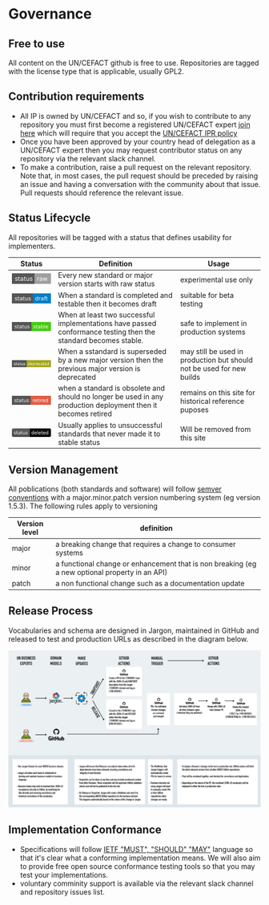 # Governance

## Free to use

All content on the UN/CEFACT github is free to use.  Repositories are tagged with the license type that is applicable, usually GPL2. 

## Contribution requirements

* All IP is owned by UN/CEFACT and so, if you wish to contribute to any repository you must first become a registered UN/CEFACT expert [join here](https://uncefact.unece.org/display/uncefactpublic/UNCEFACT+Expert+Registration) which will require that you accept the [UN/CEFACT IPR policy](https://www.unece.org/fileadmin/DAM/cefact/cf_plenary/plenary12/ECE_TRADE_C_CEFACT_2010_20_Rev2E_UpdatedIPRpolicy.pdf)
* Once you have been approved by your country head of delegation as a UN/CEFACT expert then you may request contributor status on any repository via the relevant slack channel. 
* To make a contribution, raise a pull request on the relevant repository. Note that, in most cases, the pull request should be preceded by raising an issue and having a conversation with the community about that issue. Pull requests should reference the relevant issue.  

## Status Lifecycle

All repositories will be tagged with a status that defines usability for implementers. 

|Status|Definition|Usage|
|---|---|---|
|![Raw](/images/raw.svg)|Every new standard or major version starts with raw status|experimental use only|
|![Draft](/images/draft.svg)| When a standard is completed and testable then it becomes draft|suitable for beta testing|
|![Stable](/images/stable.svg)|When at least two successful implementations have passed conformance testing then the standard becomes stable.|safe to implement in production systems|
|![Deprecated](/images/deprecated.svg)|When a sstandard is superseded by a new major version then the previous major version is deprecated|may still be used in production but should not be used for new builds|
|![Retired](/images/retired.svg)|when a standard is obsolete and should no longer be used in any production deployment then it becomes retired|remains on this site for historical reference puposes|
|![Deleted](/images/deleted.svg)|Usually applies to unsuccessful standards that never made it to stable status|Will be removed from this site|

## Version Management

All poblications (both standards and software) will follow [semver conventions](https://semver.org/) with a major.minor.patch version numbering system (eg version 1.5.3). The following rules apply to versioning

|Version level|definition|
|---|---|
|major|a breaking change that requires a change to consumer systems|
|minor|a functional change or enhancement that is non breaking (eg a new optional property in an API)|
|patch|a non functional change such as a documentation update|

## Release Process

Vocabularies and schema are designed in Jargon, maintained in GitHub and released to test and production URLs as described in the diagram below.

![releaseProcess](./images/UNECE_GitHubVocabularyReleaseProcess.png)

## Implementation Conformance

* Specifications will follow  [IETF "MUST", "SHOULD" "MAY"](https://www.ietf.org/rfc/rfc2119.txt) language so that it's clear what a conforming implementation means.  We will also aim to provide free open source conformance testing tools so that you may test your implementations. 
* voluntary comminity support is available via the relevant slack channel and repository issues list. 





